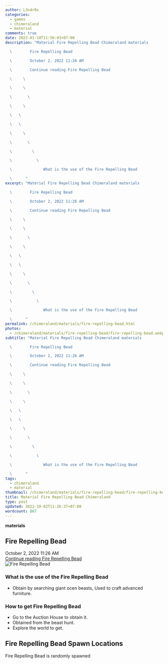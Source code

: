 ```yaml
---
author: L3n4r0x
categories:
  - games
  - chimeraland
  - material
comments: true
date: 2022-01-10T11:56:03+07:00
description: "Material Fire Repelling Bead Chimeraland materials

  \        Fire Repelling Bead

  \        October 2, 2022 11:26 AM

  \        Continue reading Fire Repelling Bead

  \     \ 

  \     \ 

  \       \ 

  \     \ 

  \   \ 

  \   \ 

  \     \ 

  \       \ 

  \         \ 

  \           \ 

  \              What is the use of the Fire Repelling Bead

  \      "
excerpt: "Material Fire Repelling Bead Chimeraland materials

  \        Fire Repelling Bead

  \        October 2, 2022 11:26 AM

  \        Continue reading Fire Repelling Bead

  \     \ 

  \     \ 

  \       \ 

  \     \ 

  \   \ 

  \   \ 

  \     \ 

  \       \ 

  \         \ 

  \           \ 

  \              What is the use of the Fire Repelling Bead

  \      "
permalink: /chimeraland/materials/fire-repelling-bead.html
photos:
  - /chimeraland/materials/fire-repelling-bead/fire-repelling-bead.webp
subtitle: "Material Fire Repelling Bead Chimeraland materials

  \        Fire Repelling Bead

  \        October 2, 2022 11:26 AM

  \        Continue reading Fire Repelling Bead

  \     \ 

  \     \ 

  \       \ 

  \     \ 

  \   \ 

  \   \ 

  \     \ 

  \       \ 

  \         \ 

  \           \ 

  \              What is the use of the Fire Repelling Bead

  \      "
tags:
  - chimeraland
  - material
thumbnail: /chimeraland/materials/fire-repelling-bead/fire-repelling-bead.webp
title: Material Fire Repelling Bead Chimeraland
type: post
updated: 2022-10-02T11:26:37+07:00
wordcount: 867
---
```


<link
  rel="stylesheet"
  href="https://rawcdn.githack.com/dimaslanjaka/Web-Manajemen/870a349/css/bootstrap-5-3-0-alpha3-wrapper.css"
/>
<section id="bootstrap-wrapper">
  <div data-bs-theme="dark">
    <div
      class="row g-0 border rounded overflow-hidden flex-md-row mb-4 shadow-sm position-relative bg-dark text-light"
    >
      <div class="col p-4 d-flex flex-column position-static">
        <strong class="d-inline-block mb-2 text-success">materials</strong>
        <h2 class="mb-0">Fire Repelling Bead</h2>
        <div class="mb-1 text-muted">October 2, 2022 11:26 AM</div>
        <a
          href="/chimeraland/materials/fire-repelling-bead.html"
          class="stretched-link d-none text-primary"
          >Continue reading Fire Repelling Bead</a
        >
      </div>
      <div class="col-auto d-none d-md-block d-lg-block">
        <img
          src="https://www.webmanajemen.com/chimeraland/materials/fire-repelling-bead/fire-repelling-bead.webp"
          alt="Fire Repelling Bead"
        />
      </div>
    </div>
    <div class="row">
      <div class="col-lg-6 col-12 mb-2">
        <div class="card">
          <div class="card-body">
            <h3 class="card-title">
              What is the use of the Fire Repelling Bead
            </h3>
            <div class="card-text">
              <ul>
                <li>
                  Obtain by searching giant ocen beasts, Used to craft advanced
                  furniture.
                </li>
              </ul>
            </div>
          </div>
        </div>
      </div>
      <div class="col-lg-6 col-12 mb-2">
        <div class="card">
          <div class="card-body">
            <h3 class="card-title">How to get Fire Repelling Bead</h3>
            <div class="card-text">
              <ul>
                <li>Go to the Auction House to obtain it.</li>
                <li>Obtained from the beast hunt.</li>
                <li>Explore the world to get.</li>
              </ul>
            </div>
          </div>
        </div>
      </div>
      <div class="col-12 mb-2">
        <h2>Fire Repelling Bead Spawn Locations</h2>
        <p>Fire Repelling Bead is randomly spawned</p>
      </div>
    </div>
  </div>
</section>
